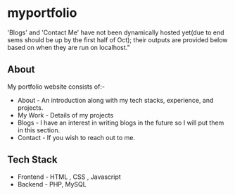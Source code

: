 # myportfolio
'Blogs' and 'Contact Me' have not been dynamically hosted yet(due to end sems should be up by the first half of Oct); their outputs are provided below based on when they are run on localhost."
## About
My portfolio website consists of:- 
+ About - An introduction along with my tech stacks, experience, and projects.
+ My Work - Details of my projects
+ Blogs - I have an interest in writing blogs in the future so I will put them in this section.
+ Contact - If you wish to reach out to me.

## Tech Stack
+ Frontend - HTML , CSS , Javascript
+ Backend - PHP, MySQL

##

